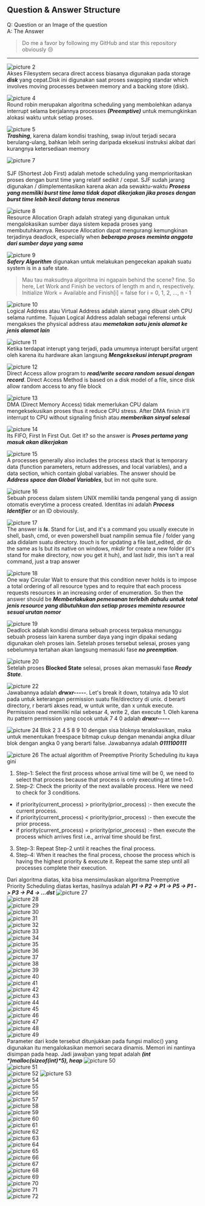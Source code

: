 ## Question & Answer Structure

Q: Question or an Image of the question<br>
A: The Answer

> Do me a favor by following my GitHub and star this repository obviously 😒

---

![picture 2](https://i.imgur.com/agzqxrG.png)<br>
Akses Filesystem secara direct access biasanya digunakan pada storage ***disk*** yang cepat.Disk ini digunakan saat proses swapping standar which involves moving processes between memory and a backing store (disk).

![picture 4](https://i.imgur.com/mKiposL.png)<br>
Round robin merupakan algoritma scheduling yang membolehkan adanya interrupt selama berjalannya processes ***(Preemptive)*** untuk memungkinkan alokasi waktu untuk setiap proses.
   
![picture 5](https://i.imgur.com/57uofKH.png)  <br>
***Trashing***, karena dalam kondisi trashing, swap in/out terjadi secara berulang-ulang, bahkan lebih sering daripada eksekusi instruksi akibat dari kurangnya ketersediaan memory

![picture 7](https://i.imgur.com/f4aCvPA.png) <br>  
SJF (Shortest Job First) adalah metode scheduling yang memprioritaskan proses dengan burst time yang relatif sedikit / cepat. SJF sudah jarang digunakan / diimplementasikan karena akan ada sewaktu-waktu ***Prosess yang memiliki burst time lama tidak dapat dikerjakan jika proses dengan burst time lebih kecil datang terus menerus***

![picture 8](https://i.imgur.com/2kRhAX1.png) <br>
Resource Allocation Graph adalah strategi yang digunakan untuk mengalokasikan sumber daya sistem kepada proses yang membutuhkannya. Resource Allocation dapat mengurangi kemungkinan terjadinya deadlock, especially when ***beberapa proses meminta anggota dari sumber daya yang sama***

![picture 9](https://i.imgur.com/D5KlgdU.png)  <br>
***Safery Algorithm*** digunakan untuk melakukan pengecekan apakah suatu system is in a safe state.
> Mau tau maksudnya algoritma ini ngapain behind the scene? fine. So here, Let Work and Finish be vectors of length m and n, respectively. Initialize Work = Available and Finish[i] = false for i = 0, 1, 2, ..., n - 1

![picture 10](https://i.imgur.com/BjA1Azp.png)  
Logical Address atau Virtual Address adalah alamat yang dibuat oleh CPU selama runtime. Tujuan Logical Address adalah sebagai referensi untuk mengakses the physical address atau ***memetakan satu jenis alamat ke jenis alamat lain***

![picture 11](https://i.imgur.com/A0cYQJD.png)  
Ketika terdapat interupt yang terjadi, pada umumnya interupt bersifat urgent oleh karena itu hardware akan langsung ***Mengeksekusi interupt program***

![picture 12](https://i.imgur.com/moUBygw.png)  
Direct Access allow program to ***read/write secara random sesuai dengan record***. Direct Access Method is based on a disk model of a file, since disk allow random access to any file block

![picture 13](https://i.imgur.com/TdPLZV7.png)  
DMA (Direct Memory Access) tidak memerlukan CPU dalam mengeksekusikan proses thus it reduce CPU stress. After DMA finish it'll interrupt to CPU without signaling finish atau ***memberikan sinyal selesai***

![picture 14](https://i.imgur.com/hsCSs5Y.png)  
Its FIFO, First In First Out. Get it? so the answer is ***Proses pertama yang masuk akan dikerjakan***

![picture 15](https://i.imgur.com/TyfL2Tt.png)  
A processes generally also includes the process stack that is temporary data (function parameters, return addresses, and local variables), and a data section, which contain global variables. The answer should be ***Address space dan Global Variables***, but im not quite sure.

![picture 16](https://i.imgur.com/4rvvnzX.png)  
Sebuah process dalam sistem UNIX memiliki tanda pengenal yang di assign otomatis everytime a process created. Identitas ini adalah ***Process Identifier*** or an ID obviously.

![picture 17](https://i.imgur.com/elUdblT.png)  
The answer is ***ls***. Stand for List, and it's a command you usually execute in shell, bash, cmd, or even powershell buat nampilin semua file / folder yang ada didalam suatu directory. *touch* is for updating a file last_edited, *dir* do the same as ls but its native on windows, *mkdir* for create a new folder (it's stand for make directory, now you get it huh), and last *lsdir*, this isn't a real command, just a trap answer 

![picture 18](https://i.imgur.com/rO1lBXg.png)  
One way Circular Wait to ensure that this condition never holds is to impose a total ordering of all resource types and to require that each process requests resources in an increasing order of enumeration. So then the answer should be ***Memberlakukan pemesanan terlebih dahulu untuk total jenis resource yang dibutuhkan dan setiap proses meminta resource sesuai urutan nomor***

![picture 19](https://i.imgur.com/3SwxK6h.png)  
Deadlock adalah kondisi dimana sebuah process terpaksa menunggu sebuah prosess lain karena sumber daya yang ingin dipakai sedang digunakan oleh proses lain. Setelah proses tersebut selesai, proses yang sebelumnya tertahan akan langsung memasuki fase ***no preemption***.

![picture 20](https://i.imgur.com/cqImwao.png)  
Setelah proses **Blocked State** selesai, proses akan memasuki fase ***Ready State***.

![picture 22](https://i.imgur.com/rA2ThIX.png)  
Jawabannya adalah ***drwxr-----***. Let's break it down, totalnya ada 10 slot pada untuk keterangan permission suatu file/directory di unix. d berarti directory, r berarti akses read, w untuk write, dan x untuk execute. Permission read memiliki nilai sebesar 4, write 2, dan execute 1. Oleh karena itu pattern permission yang cocok untuk 7 4 0 adalah ***drwxr-----***

![picture 24](https://i.imgur.com/WjtSPWC.png)
Blok 2 3 4 5 8 9 10 dengan sisa bloknya teralokasikan, maka untuk menentukan freespace bitmap cukup dengan menandai angka diluar blok dengan angka 0 yang berarti false. Jawabannya adalah ***0111100111***

![picture 26](https://i.imgur.com/bQ9BpYy.png)
The actual algorithm of Preemptive Priority Scheduling itu kaya gini
1. Step-1: Select the first process whose arrival time will be 0, we need to select that process because that process is only executing at time t=0.
2. Step-2: Check the priority of the next available process. Here we need to check for 3 conditions.
- if priority(current_process) > priority(prior_process) :- then execute the current process.
- if priority(current_process) < priority(prior_process) :- then execute the prior process.
- if priority(current_process) = priority(prior_process) :- then execute the process which arrives first i.e., arrival time should be first.

3. Step-3: Repeat Step-2 until it reaches the final process.
4. Step-4: When it reaches the final process, choose the process which is having the highest priority & execute it. Repeat the same step until all processes complete their execution.

Dari algoritma diatas, kita bisa mensimulasikan algoritma Preemptive Priority Scheduling diatas kertas, hasilnya adalah ***P1 -> P2 -> P1 -> P5 -> P1 -> P3 -> P4 -> ...dst***
![picture 27](https://i.imgur.com/WwQhdwW.png)  
![picture 28](https://i.imgur.com/GCjj9BI.png)  
![picture 29](https://i.imgur.com/rKQhytO.png)  
![picture 30](https://i.imgur.com/j6qoK3Y.png)  
![picture 31](https://i.imgur.com/MbEpEVt.png)  
![picture 32](https://i.imgur.com/Yt5g7Vl.png)  
![picture 33](https://i.imgur.com/QhXlrT3.png)  
![picture 34](https://i.imgur.com/NkHSXkw.png)  
![picture 35](https://i.imgur.com/bcpTPXv.png)  
![picture 36](https://i.imgur.com/gEOwkpc.png)  
![picture 37](https://i.imgur.com/LjYtV5D.png)  
![picture 38](https://i.imgur.com/EL4WYQG.png)  
![picture 39](https://i.imgur.com/WLbI0wU.png)  
![picture 40](https://i.imgur.com/Wq5t9gA.png)  
![picture 41](https://i.imgur.com/ATjixin.png)  
![picture 42](https://i.imgur.com/clGbWMC.png)  
![picture 43](https://i.imgur.com/tvHhX2O.png)  
![picture 44](https://i.imgur.com/vjVKR6j.png)  
![picture 45](https://i.imgur.com/9psNOoC.png)  
![picture 46](https://i.imgur.com/jdcczAJ.png)  
![picture 47](https://i.imgur.com/csgkeRj.png)  
![picture 48](https://i.imgur.com/XCx3Enc.png)  
![picture 49](https://i.imgur.com/s5GsJiF.png)  
Parameter dari kode tersebut ditunjukkan pada fungsi malloc() yang digunakan itu mengalokasikan memori secara dinamis. Memori ini nantinya disimpan pada heap. Jadi jawaban yang tepat adalah ***(int \*)malloc(sizeof(int)\*5), heap***
![picture 50](https://i.imgur.com/ywD1LUO.png)  
![picture 51](https://i.imgur.com/dYZkJ4n.png)  
![picture 52](https://i.imgur.com/yXf6rqc.png) 
![picture 53](https://i.imgur.com/nJY585Z.png)  
![picture 54](https://i.imgur.com/iZZF7h5.png)  
![picture 55](https://i.imgur.com/IPYd62H.png)  
![picture 56](https://i.imgur.com/6IEX5mh.png)  
![picture 57](https://i.imgur.com/BB5Se0w.png)  
![picture 58](https://i.imgur.com/xAHbqGt.png)  
![picture 59](https://i.imgur.com/YNffttm.png)  
![picture 60](https://i.imgur.com/CQtqM1s.png)  
![picture 61](https://i.imgur.com/6Upv73n.png)  
![picture 62](https://i.imgur.com/lvSBoY5.png)  
![picture 63](https://i.imgur.com/c4C6Ssz.png)  
![picture 64](https://i.imgur.com/D1G04V5.png)  
![picture 65](https://i.imgur.com/A8bO1kQ.png)  
![picture 66](https://i.imgur.com/wjYKpOg.png)  
![picture 67](https://i.imgur.com/YAJolix.png)  
![picture 68](https://i.imgur.com/YurBnoX.png)  
![picture 69](https://i.imgur.com/KYcSRLA.png)  
![picture 70](https://i.imgur.com/kA9HoIE.png)  
![picture 71](https://i.imgur.com/uRJFU7Y.png)  
![picture 72](https://i.imgur.com/XE1o3UQ.png)  

